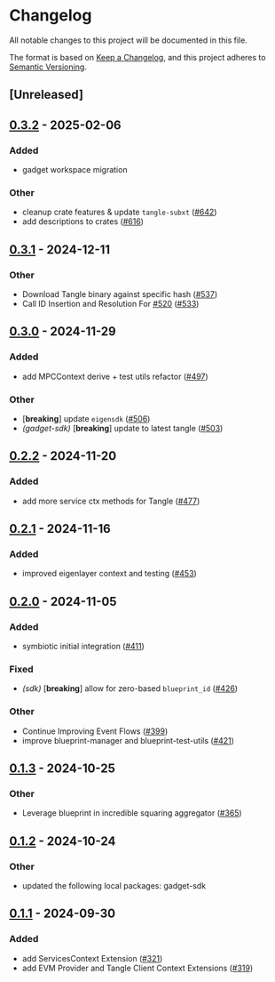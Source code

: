 # Changelog

All notable changes to this project will be documented in this file.

The format is based on [Keep a Changelog](https://keepachangelog.com/en/1.0.0/),
and this project adheres to [Semantic Versioning](https://semver.org/spec/v2.0.0.html).

## [Unreleased]

## [0.3.2](https://github.com/tangle-network/gadget/compare/gadget-context-derive-v0.3.1...gadget-context-derive-v0.3.2) - 2025-02-06

### Added

- gadget workspace migration

### Other

- cleanup crate features & update `tangle-subxt` ([#642](https://github.com/tangle-network/gadget/pull/642))
- add descriptions to crates ([#616](https://github.com/tangle-network/gadget/pull/616))

## [0.3.1](https://github.com/tangle-network/gadget/compare/gadget-context-derive-v0.3.0...gadget-context-derive-v0.3.1) - 2024-12-11

### Other

- Download Tangle binary against specific hash ([#537](https://github.com/tangle-network/gadget/pull/537))
- Call ID Insertion and Resolution For [#520](https://github.com/tangle-network/gadget/pull/520) ([#533](https://github.com/tangle-network/gadget/pull/533))

## [0.3.0](https://github.com/tangle-network/gadget/compare/gadget-context-derive-v0.2.2...gadget-context-derive-v0.3.0) - 2024-11-29

### Added

- add MPCContext derive + test utils refactor ([#497](https://github.com/tangle-network/gadget/pull/497))

### Other

- [**breaking**] update `eigensdk` ([#506](https://github.com/tangle-network/gadget/pull/506))
- *(gadget-sdk)* [**breaking**] update to latest tangle ([#503](https://github.com/tangle-network/gadget/pull/503))

## [0.2.2](https://github.com/tangle-network/gadget/compare/gadget-context-derive-v0.2.1...gadget-context-derive-v0.2.2) - 2024-11-20

### Added

- add more service ctx methods for Tangle ([#477](https://github.com/tangle-network/gadget/pull/477))

## [0.2.1](https://github.com/tangle-network/gadget/compare/gadget-context-derive-v0.2.0...gadget-context-derive-v0.2.1) - 2024-11-16

### Added

- improved eigenlayer context and testing ([#453](https://github.com/tangle-network/gadget/pull/453))

## [0.2.0](https://github.com/tangle-network/gadget/compare/gadget-context-derive-v0.1.3...gadget-context-derive-v0.2.0) - 2024-11-05

### Added

- symbiotic initial integration ([#411](https://github.com/tangle-network/gadget/pull/411))

### Fixed

- *(sdk)* [**breaking**] allow for zero-based `blueprint_id` ([#426](https://github.com/tangle-network/gadget/pull/426))

### Other

- Continue Improving Event Flows ([#399](https://github.com/tangle-network/gadget/pull/399))
- improve blueprint-manager and blueprint-test-utils ([#421](https://github.com/tangle-network/gadget/pull/421))

## [0.1.3](https://github.com/tangle-network/gadget/compare/gadget-context-derive-v0.1.2...gadget-context-derive-v0.1.3) - 2024-10-25

### Other

- Leverage blueprint in incredible squaring aggregator ([#365](https://github.com/tangle-network/gadget/pull/365))

## [0.1.2](https://github.com/tangle-network/gadget/compare/gadget-context-derive-v0.1.1...gadget-context-derive-v0.1.2) - 2024-10-24

### Other

- updated the following local packages: gadget-sdk

## [0.1.1](https://github.com/tangle-network/gadget/compare/gadget-context-derive-v0.1.0...gadget-context-derive-v0.1.1) - 2024-09-30

### Added

- add ServicesContext Extension ([#321](https://github.com/tangle-network/gadget/pull/321))
- add EVM Provider and Tangle Client Context Extensions ([#319](https://github.com/tangle-network/gadget/pull/319))
